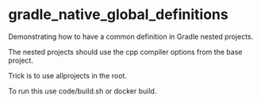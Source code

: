 # gradle_native_global_definitions
Demonstrating how to have a common definition in Gradle nested projects.

The nested projects should use the cpp compiler options from the base project.

Trick is to use allprojects in the root.

To run this use code/build.sh or docker build.
